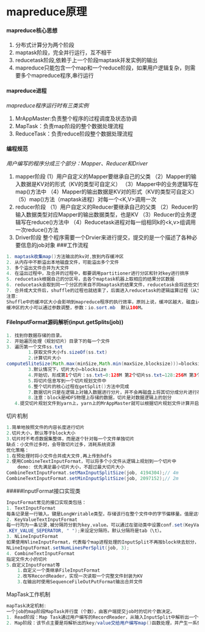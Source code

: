 # mapreduce原理
#### mapreduce核心思想
1. 分布式计算分为两个阶段
2. maptask阶段，完全并行运行，互不相干
3. reducetask阶段,依赖于上一个阶段maptask并发实例的输出
4. mapreduce只能包含一个map和一个reduce阶段，如果用户逻辑复杂，则需要多个mapreduce程序,串行运行
#### mapreduce进程
*mapreduce程序运行时有三类实例*
1. MrAppMaster:负责整个程序的过程调度及状态协调
2. MapTask：负责map阶段的整个数据处理流程
3. ReduceTask：负责reduce阶段整个数据处理流程
#### 编程规范
*用户编写的程序分成三个部分：Mapper、Reducer和Driver*
1. mapper阶段
   (1）用户自定义的Mapper要继承自己的父类
   （2）Mapper的输入数据是KV对的形式（KV的类型可自定义）
   （3）Mapper中的业务逻辑写在map()方法中
   （4）Mapper的输出数据是KV对的形式（KV的类型可自定义）
   （5）map()方法（maptask进程）对每一个<K,V>调用一次
2. reducer阶段
  （1）用户自定义的Reducer要继承自己的父类
  （2）Reducer的输入数据类型对应Mapper的输出数据类型，也是KV
  （3）Reducer的业务逻辑写在reduce()方法中
  （4）Reducetask进程对每一组相同k的<k,v>组调用一次reduce()方法
3. Driver阶段
  整个程序需要一个Drvier来进行提交，提交的是一个描述了各种必要信息的job对象
###工作流程

```java
1. maptask收集map()方法输出的kv对,放到内存缓冲区
2. 从内存中不断溢出本地磁盘文件，可能溢出多个文件
3. 多个溢出文件合并为大文件
4. 在溢出过程中，及合并的过程中，都要调用partitioner进行分区和针对key进行排序
5. reducetask根据自己的分区号，去各个maptask机器上取相应的结果分区数据
6. reducetask会取到同一个分区的来自不同maptask的结果文件，reducetask会将这些文件再进行合并（归并排序）
7. 合并成大文件后，shuffle的过程也就结束了，后面进入reducetask的逻辑运算过程（从文件中取出一个一个的键值对group，调用用户自定义的reduce()方法）
注意:
Shuffle中的缓冲区大小会影响到mapreduce程序的执行效率，原则上说，缓冲区越大，磁盘io的次数越少，执行速度就越快。
缓冲区的大小可以通过参数调整，参数：io.sort.mb  默认100M。
```

#### FileInputFormat源码解析(input.getSplits(job))

```java
1. 找到你数据存储的目录。
2. 开始遍历处理（规划切片）目录下的每一个文件
3. 遍历第一个文件ss.txt
		1.获取文件大小fs.sizeOf(ss.txt)
		2.计算切片大小
computeSliteSize(Math.max(minSize,Math.min(maxSize,blocksize)))=blocksize=128M
        3.默认情况下，切片大小=blocksize
        4.开始切，形成第1个切片：ss.txt—0:128M 第2个切片ss.txt—128:256M 第3个切片ss.txt—256M:300M（每次切片时，都要判断切完剩下的部分是否大于块的1.1倍，不大于1.1倍就划分一块切片）
        5.将切片信息写到一个切片规划文件中
        6.整个切片的核心过程在getSplit()方法中完成
        7.数据切片只是在逻辑上对输入数据进行分片，并不会再磁盘上将其切分成分片进行存储。InputSplit只记录了分片的元数据信息，比如起始位置、长度以及所在的节点列表等
        8.注意：block是HDFS物理上存储的数据，切片是对数据逻辑上的划分
   4.提交切片规划文件到yarn上，yarn上的MrAppMaster就可以根据切片规划文件计算开启maptask个数
```

切片机制

```java
1.简单地按照文件的内容长度进行切片
2.切片大小，默认等于block大小
3.切片时不考虑数据集整体，而是逐个针对每一个文件单独切片
缺点：小文件过多时，会导致切片过多，消耗系统资源
优化策略：
1.在预处理时将小文件合并成大文件,再上传到hdfs
2.使用CombineTextInputFormat，可以将多个小文件从逻辑上规划到一个切片中
    demo: 优先满足最小切片大小，不超过最大切片大小
CombineTextInputFormat.setMaxInputSplitSize(job, 4194304);// 4m
CombineTextInputFormat.setMinInputSplitSize(job, 2097152);// 2m
```

#####InputFormat接口实现类

```java
InputFormat常见的接口实现类包括：
1. TextInputFormat
每条记录是一行输入。键是LongWritable类型，存储该行在整个文件中的字节偏移量。值是这行的内容，不包括任何行终止符
2. KeyValueTextInputFormat
每一行均为一条记录,被分隔符分割为key,value。可以通过在驱动类中设置conf.set(KeyValueLineRecordReader
.KEY_VALUE_SEPERATOR, " ");来设定分隔符。默认分隔符是tab（\t）。
3. NLineInputFormat
如果使用NlineInputFormat，代表每个map进程处理的InputSplit不再按block块去划分，而是按NlineInputFormat指定的行数N来划分。即输入文件的总行数/N=切片数，如果不整除，切片数=商+1。
NLineInputFormat.setNumLinesPerSplit(job, 3);
4. CombineTextInputFormat
指定文件大小的切片
5.自定义InputFormat等
    1.自定义一个类继承FileInputFormat
    2.改写RecordReader，实现一次读取一个完整文件封装为KV
    3.在输出时使用SequenceFileOutPutFormat输出合并文件
```

MapTask工作机制

```java
mapTask决定机制:
一个job的map阶段MapTask并行度（个数），由客户端提交job时的切片个数决定。
1. Read阶段：Map Task通过用户编写的RecordReader，从输入InputSplit中解析出一个个key/value。
2. Map阶段：该节点主要是将解析出的key/value交给用户编写map()函数处理，并产生一系列新的key/value。

```

